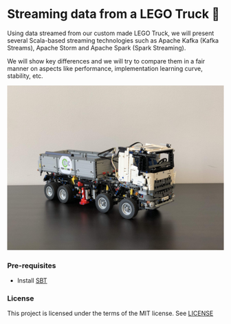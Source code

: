 # Streaming data from a LEGO Truck 🚚

Using data streamed from our custom made LEGO Truck,
we will present several Scala-based streaming technologies
such as Apache Kafka (Kafka Streams), Apache Storm
and Apache Spark (Spark Streaming).

We will show key differences and we will try to compare them in a fair manner
on aspects like performance, implementation learning curve, stability, etc.

![TDH LEGO Truck](img/tdh_truck.jpg)

### Pre-requisites

* Install [SBT](https://www.scala-sbt.org/download.html)

### License

This project is licensed under the terms of the MIT license. See [LICENSE](LICENSE)
